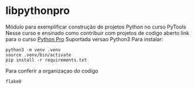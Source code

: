 # libpythonpro
Módulo para exemplificar construção de projetos Python no curso PyTools
Nesse curso e ensinado como contribuir com projetos de codigo aberto
link para o curso [Python Pro](https://www.python.pro.br)
Suportada versao Python3
Para instalar:
```console
python3 -m venv .venv
source .venv/bin/activate
pip install -r requirements.txt
```
Para conferir a organizaçao do codigo
```console
flake8
```

